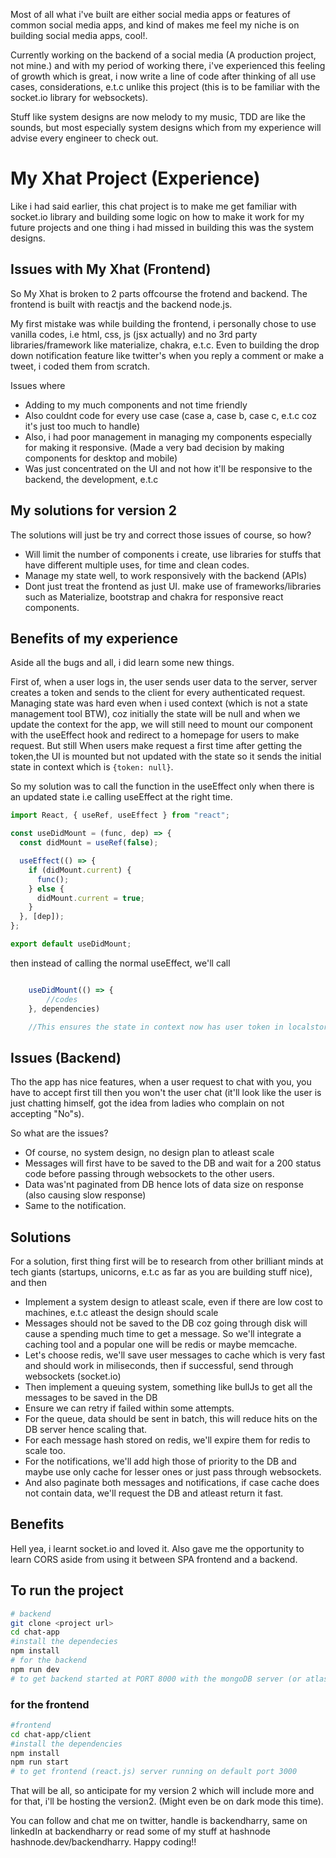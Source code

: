 Most of all what i've built are either social media apps or features of common social media apps, and kind of makes me feel my niche is on building social media apps, cool!.

Currently working on the backend of a social media (A production project, not mine.) and with my period of working there, i've experienced this feeling of growth which is great, i now write a line of code after thinking of all use cases, considerations, e.t.c unlike this project (this is to be familiar with the socket.io library for websockets).

Stuff like system designs are now melody to my music, TDD are like the sounds, but most especially system designs which from my experience will advise every engineer to check out.

# My Xhat Project (Experience)

Like i had said earlier, this chat project is to make me get familiar with socket.io library and building some logic on how to make it work for my future projects and one thing i had missed in building this was the system designs.

## Issues with My Xhat (Frontend)

So My Xhat is broken to 2 parts offcourse the frotend and backend. The frontend is built with reactjs and the backend node.js.

My first mistake was while building the frontend, i personally chose to use vanilla codes, i.e html, css, js (jsx actually) and no 3rd party libraries/framework like materialize, chakra, e.t.c. Even to building the drop down notification feature like twitter's when you reply a comment or make a tweet, i coded them from scratch.

Issues where

- Adding to my much components and not time friendly
- Also couldnt code for every use case (case a, case b, case c, e.t.c coz it's just too much to handle)
- Also, i had poor management in managing my components especially for making it responsive. (Made a very bad decision by making components for desktop and mobile)
- Was just concentrated on the UI and not how it'll be responsive to the backend, the development, e.t.c

## My solutions for version 2

The solutions will just be try and correct those issues of course, so how?

- Will limit the number of components i create, use libraries for stuffs that have different multiple uses, for time and clean codes.
- Manage my state well, to work responsively with the backend (APIs)
- Dont just treat the frontend as just UI. make use of frameworks/libraries such as Materialize, bootstrap and chakra for responsive react components.

## Benefits of my experience

Aside all the bugs and all, i did learn some new things.

First of, when a user logs in, the user sends user data to the server, server creates a token and sends to the client for every authenticated request.
Managing state was hard even when i used context (which is not a state management tool BTW), coz initially the state will be null and when we update the context for the app, we will still need to mount our component with the useEffect hook and redirect to a homepage for users to make request. But still When users make request a first time after getting the token,the UI is mounted but not updated with the state so it sends the initial state in context which is `{token: null}`.

So my solution was to call the function in the useEffect only when there is an updated state i.e calling useEffect at the right time.

```javascript
import React, { useRef, useEffect } from "react";

const useDidMount = (func, dep) => {
  const didMount = useRef(false);

  useEffect(() => {
    if (didMount.current) {
      func();
    } else {
      didMount.current = true;
    }
  }, [dep]);
};

export default useDidMount;
```

then instead of calling the normal useEffect, we'll call

```Javascript

    useDidMount(() => {
        //codes
    }, dependencies)

    //This ensures the state in context now has user token in localstorage.

```

## Issues (Backend)

Tho the app has nice features, when a user request to chat with you, you have to accept first till then you won't the user chat (it'll look like the user is just chatting himself, got the idea from ladies who complain on not accepting "No"s).

So what are the issues?

- Of course, no system design, no design plan to atleast scale
- Messages will first have to be saved to the DB and wait for a 200 status code before passing through websockets to the other users.
- Data was'nt paginated from DB hence lots of data size on response (also causing slow response)
- Same to the notification.

## Solutions

For a solution, first thing first will be to research from other brilliant minds at tech giants (startups, unicorns, e.t.c as far as you are building stuff nice), and then

- Implement a system design to atleast scale, even if there are low cost to machines, e.t.c atleast the design should scale
- Messages should not be saved to the DB coz going through disk will cause a spending much time to get a message.
  So we'll integrate a caching tool and a popular one will be redis or maybe memcache.
- Let's choose redis, we'll save user messages to cache which is very fast and should work in miliseconds, then if successful, send through websockets (socket.io)
- Then implement a queuing system, something like bullJs to get all the messages to be saved in the DB
- Ensure we can retry if failed within some attempts.
- For the queue, data should be sent in batch, this will reduce hits on the DB server hence scaling that.
- For each message hash stored on redis, we'll expire them for redis to scale too.
- For the notifications, we'll add high those of priority to the DB and maybe use only cache for lesser ones or just pass through websockets.
- And also paginate both messages and notifications, if case cache does not contain data, we'll request the DB and atleast return it fast.

## Benefits

Hell yea, i learnt socket.io and loved it. Also gave me the opportunity to learn CORS aside from using it between SPA frontend and a backend.

## To run the project

```BASH
# backend
git clone <project url>
cd chat-app
#install the dependecies
npm install
# for the backend
npm run dev
# to get backend started at PORT 8000 with the mongoDB server (or atlas) setup and running
```

### for the frontend

```BASH
#frontend
cd chat-app/client
#install the dependencies
npm install
npm run start
# to get frontend (react.js) server running on default port 3000
```

That will be all, so anticipate for my version 2 which will include more and for that, i'll be hosting the version2. (Might even be on dark mode this time).

You can follow and chat me on twitter, handle is backendharry, same on linkedIn at backendharry or read some of my stuff at hashnode hashnode.dev/backendharry.
Happy coding!!

